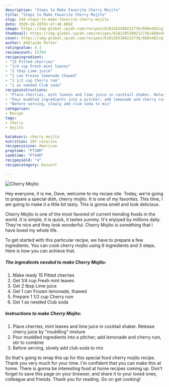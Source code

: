 ```yaml
---
description: "Steps to Make Favorite Cherry Mojito"
title: "Steps to Make Favorite Cherry Mojito"
slug: 244-steps-to-make-favorite-cherry-mojito
date: 2020-10-28T01:47:48.869Z
image: https://img-global.cpcdn.com/recipes/6181265380212736/680x482cq70/cherry-mojito-recipe-main-photo.jpg
thumbnail: https://img-global.cpcdn.com/recipes/6181265380212736/680x482cq70/cherry-mojito-recipe-main-photo.jpg
cover: https://img-global.cpcdn.com/recipes/6181265380212736/680x482cq70/cherry-mojito-recipe-main-photo.jpg
author: Adelaide Porter
ratingvalue: 4.1
reviewcount: 15784
recipeingredient:
- "15 Pitted cherries"
- "1/4 cup Fresh mint leaves"
- "2 tbsp Lime juice"
- "1 can Frozen lemonade thawed"
- "1 1/2 cup Cherry rum"
- "1 as needed Club soda"
recipeinstructions:
- "Place cherries, mint leaves and lime juice in cocktail shaker. Release cherry juice by &#34;muddling&#34; mixture"
- "Pour muddled ingredients into a pitcher; add lemonade and cherry rum, stir to combine"
- "Before serving, slowly add club soda to mix"
categories:
- Recipe
tags:
- cherry
- mojito

katakunci: cherry mojito 
nutrition: 287 calories
recipecuisine: American
preptime: "PT38M"
cooktime: "PT44M"
recipeyield: "4"
recipecategory: Dessert

---
```



![Cherry Mojito](https://img-global.cpcdn.com/recipes/6181265380212736/680x482cq70/cherry-mojito-recipe-main-photo.jpg)

Hey everyone, it is me, Dave, welcome to my recipe site. Today, we're going to prepare a special dish, cherry mojito. It is one of my favorites. This time, I am going to make it a little bit tasty. This is gonna smell and look delicious.



Cherry Mojito is one of the most favored of current trending foods in the world. It is simple, it is quick, it tastes yummy. It's enjoyed by millions daily. They're nice and they look wonderful. Cherry Mojito is something that I have loved my whole life.


To get started with this particular recipe, we have to prepare a few ingredients. You can cook cherry mojito using 6 ingredients and 3 steps. Here is how you can achieve that.

<!--inarticleads1-->

##### The ingredients needed to make Cherry Mojito:

1. Make ready 15 Pitted cherries
1. Get 1/4 cup Fresh mint leaves
1. Get 2 tbsp Lime juice
1. Get 1 can Frozen lemonade, thawed
1. Prepare 1 1/2 cup Cherry rum
1. Get 1 as needed Club soda




<!--inarticleads2-->

##### Instructions to make Cherry Mojito:

1. Place cherries, mint leaves and lime juice in cocktail shaker. Release cherry juice by &#34;muddling&#34; mixture
1. Pour muddled ingredients into a pitcher; add lemonade and cherry rum, stir to combine
1. Before serving, slowly add club soda to mix




So that's going to wrap this up for this special food cherry mojito recipe. Thank you very much for your time. I'm confident that you can make this at home. There is gonna be interesting food at home recipes coming up. Don't forget to save this page on your browser, and share it to your loved ones, colleague and friends. Thank you for reading. Go on get cooking!
